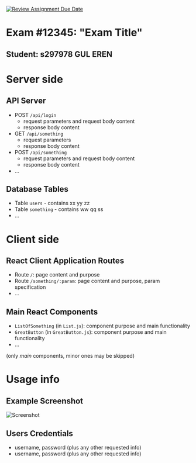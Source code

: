 [![Review Assignment Due Date](https://classroom.github.com/assets/deadline-readme-button-24ddc0f5d75046c5622901739e7c5dd533143b0c8e959d652212380cedb1ea36.svg)](https://classroom.github.com/a/_XpznRuT)
# Exam #12345: "Exam Title"

## Student: s297978 GUL EREN 

# Server side

## API Server

- POST `/api/login`
  - request parameters and request body content
  - response body content
- GET `/api/something`
  - request parameters
  - response body content
- POST `/api/something`
  - request parameters and request body content
  - response body content
- ...

## Database Tables

- Table `users` - contains xx yy zz
- Table `something` - contains ww qq ss
- ...

# Client side


## React Client Application Routes

- Route `/`: page content and purpose
- Route `/something/:param`: page content and purpose, param specification
- ...


## Main React Components

- `ListOfSomething` (in `List.js`): component purpose and main functionality
- `GreatButton` (in `GreatButton.js`): component purpose and main functionality
- ...

(only _main_ components, minor ones may be skipped)

# Usage info

## Example Screenshot

![Screenshot](./img/screenshot.jpg)

## Users Credentials

- username, password (plus any other requested info)
- username, password (plus any other requested info)
